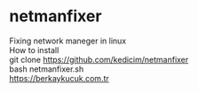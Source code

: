 # netmanfixer
Fixing network maneger in linux
</br>
How to install 
</br>
git clone https://github.com/kedicim/netmanfixer
</br>
bash netmanfixer.sh
</br>
https://berkaykucuk.com.tr
